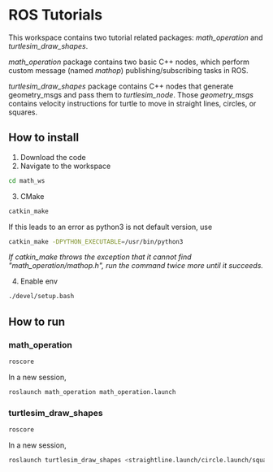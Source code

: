 # ROS Tutorials
This workspace contains two tutorial related packages: _math_operation_ and _turtlesim_draw_shapes_.

_math_operation_ package contains two basic C++ nodes, which perform custom message (named _mathop_) publishing/subscribing tasks in ROS. 

_turtlesim_draw_shapes_ package contains C++ nodes that generate geometry_msgs and pass them to _turtlesim_node_. Those _geometry_msgs_ contains velocity instructions for turtle to move in straight lines, circles, or squares.

## How to install
1. Download the code
2. Navigate to the workspace
```bash
cd math_ws
```
3. CMake
```bash
catkin_make
```
If this leads to an error as python3 is not default version, use
```bash
catkin_make -DPYTHON_EXECUTABLE=/usr/bin/python3
```
_If catkin_make throws the exception that it cannot find "math_operation/mathop.h", run the command twice more until it succeeds._

4. Enable env
```bash
./devel/setup.bash
```
## How to run
### math_operation
```bash
roscore
```
In a new session,
```bash
roslaunch math_operation math_operation.launch
```

### turtlesim_draw_shapes
```bash
roscore
```
In a new session,
```bash
roslaunch turtlesim_draw_shapes <straightline.launch/circle.launch/square.launch>
```

